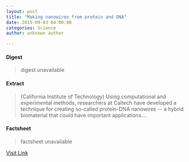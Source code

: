 ```yaml
---
layout: post
title: "Making nanowires from protein and DNA"
date: 2015-09-03 04:00:00
categories: Science
author: unknown author

---
```



#### Digest
>digest unavailable

#### Extract
>(California Institute of Technology) Using computational and experimental methods, researchers at Caltech have developed a technique for creating so-called protein-DNA nanowires -- a hybrid biomaterial that could have important applications....

#### Factsheet
>factsheet unavailable

[Visit Link](http://www.eurekalert.org/pub_releases/2015-09/ciot-mnf090315.php)


